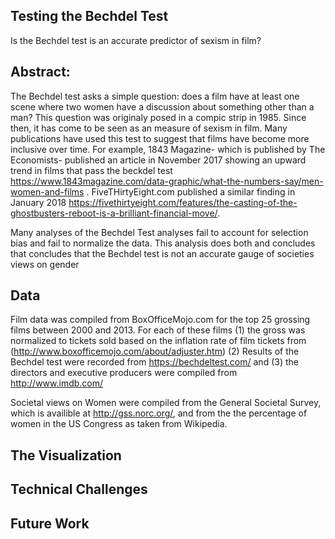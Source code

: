 ## Testing the Bechdel Test
Is the Bechdel test is an accurate predictor of sexism in film?


## Abstract: 
The Bechdel test asks a simple question: does a film have at least one scene where two women have a discussion about something other than a man? This question was originaly posed in a compic strip in 1985. Since then, it has come to be seen as an measure of sexism in film. 
Many publications have used this test to suggest that films have become more inclusive over time. For example, 1843 Magazine- which is published by The Economists- published an article in November 2017 showing an upward trend in films that pass the beckdel test https://www.1843magazine.com/data-graphic/what-the-numbers-say/men-women-and-films . FiveTHirtyEight.com published a similar finding in January 2018 https://fivethirtyeight.com/features/the-casting-of-the-ghostbusters-reboot-is-a-brilliant-financial-move/. 

Many analyses of the Bechdel Test analyses fail to account for selection bias and fail to normalize the data. This analysis does both and concludes that concludes that the Bechdel test is not an accurate gauge of societies views on gender

## Data
Film data was compiled from BoxOfficeMojo.com for the top 25 grossing films between 2000 and 2013. For each of these films (1) the gross was normalized to tickets sold based on the inflation rate of film tickets from (http://www.boxofficemojo.com/about/adjuster.htm) (2) Results of the Bechdel test were recorded from https://bechdeltest.com/ and (3) the directors and executive producers were compiled from http://www.imdb.com/ 

Societal views on Women were compiled from the General Societal Survey, which is availible at http://gss.norc.org/, and from the the percentage of women in the US Congress as taken from Wikipedia. 

## The Visualization

## Technical Challenges


## Future Work


